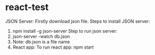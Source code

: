 # react-test

JSON Server:
Firstly download json file.
Steps to install JSON server:
1. npm install -g json-server
Step to run json server:
1. json-server -watch db.json
2. Note: db.json is a file name
3. React app:
To run react app:
npm start
